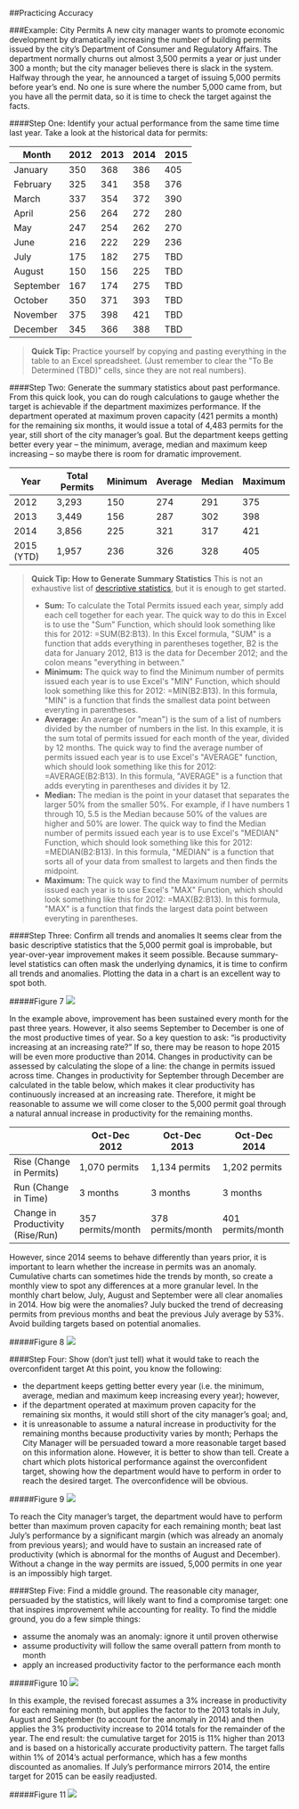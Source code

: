 ##Practicing Accuracy

###Example: City Permits
A new city manager wants to promote economic development by dramatically increasing the number of building permits issued by the city’s Department of Consumer and Regulatory Affairs. The department normally churns out almost 3,500 permits a year or just under 300 a month; but the city manager believes there is slack in the system. Halfway through the year, he announced a target of issuing 5,000 permits before year’s end. No one is sure where the number 5,000 came from, but you have all the permit data, so it is time to check the target against the facts.

####Step One: Identify your actual performance from the same time time last year.
Take a look at the historical data for permits:

| Month     | 2012 | 2013 | 2014 | 2015 |
|-----------|------|------|------|------|
| January   | 350  | 368  | 386  | 405  |
| February  | 325  | 341  | 358  | 376  |
| March     | 337  | 354  | 372  | 390  |
| April     | 256  | 264  | 272  | 280  |
| May       | 247  | 254  | 262  | 270  |
| June      | 216  | 222  | 229  | 236  |
| July      | 175  | 182  | 275  | TBD  |
| August    | 150  | 156  | 225  | TBD  |
| September | 167  | 174  | 275  | TBD  |
| October   | 350  | 371  | 393  | TBD  |
| November  | 375  | 398  | 421  | TBD  |
| December  | 345  | 366  | 388  | TBD  |

> **Quick Tip:** Practice yourself by copying and pasting everything in the table to an Excel spreadsheet. (Just remember to clear the "To Be Determined (TBD)" cells, since they are not real numbers). 

####Step Two: Generate the summary statistics about past performance. 
From this quick look, you can do rough calculations to gauge whether the target is achievable if the department maximizes performance. If the department operated at maximum proven capacity (421 permits a month) for the remaining six months, it would issue a total of 4,483 permits for the year, still short of the city manager’s goal. But the department keeps getting better every year – the minimum, average, median and maximum keep increasing – so maybe there is room for dramatic improvement.

| Year       | Total Permits | Minimum | Average | Median | Maximum |
|------------|---------------|---------|---------|--------|---------|
| 2012       | 3,293         | 150     | 274     | 291    | 375     |
| 2013       | 3,449         | 156     | 287     | 302    | 398     |
| 2014       | 3,856         | 225     | 321     | 317    | 421     |
| 2015 (YTD) | 1,957         | 236     | 326     | 328    | 405     |

> **Quick Tip: How to Generate Summary Statistics**
>This is not an exhaustive list of [descriptive statistics](Glossary.md), but it is enough to get started.
> * **Sum:** To calculate the Total Permits issued each year, simply add each cell together for each year. The quick way to do this in Excel is to use the "Sum" Function, which should look something like this for 2012: =SUM(B2:B13). In this Excel formula, "SUM" is a function that adds everything in parentheses together, B2 is the data for January 2012, B13 is the data for December 2012; and the colon means "everything in between." 
> * **Minimum:** The quick way to find the Minimum number of permits issued each year is to use Excel's "MIN" Function, which should look something like this for 2012: =MIN(B2:B13). In this formula, "MIN" is a function that finds the smallest data point between everyting in parentheses.
> * **Average:** An average (or "mean") is the sum of a list of numbers divided by the number of numbers in the list. In this example, it is the sum total of permits issued for each month of the year, divided by 12 months. The quick way to find the average number of permits issued each year is to use Excel's "AVERAGE" function, which should look something like this for 2012: =AVERAGE(B2:B13). In this formula, "AVERAGE" is a function that adds everyting in parentheses and divides it by 12.
> * **Median:** The median is the point in your dataset that separates the larger 50% from the smaller 50%. For example, if I have numbers 1 through 10, 5.5 is the Median because 50% of the values are higher and 50% are lower. The quick way to find the Median number of permits issued each year is to use Excel's "MEDIAN" Function, which should look something like this for 2012: =MEDIAN(B2:B13). In this formula, "MEDIAN" is a function that sorts all of your data from smallest to largets and then finds the midpoint.
> * **Maximum:** The quick way to find the Maximum number of permits issued each year is to use Excel's "MAX" Function, which should look something like this for 2012: =MAX(B2:B13). In this formula, "MAX" is a function that finds the largest data point between everyting in parentheses.

####Step Three: Confirm all trends and anomalies
It seems clear from the basic descriptive statistics that the 5,000 permit goal is improbable, but year-over-year improvement makes it seem possible. Because summary-level statistics can often mask the underlying dynamics, it is time to confirm all trends and anomalies.  Plotting the data in a chart is an excellent way to spot both. 

#####Figure 7
<img src="https://raw.githubusercontent.com/centerforgov/setting-performance-targets-getting-started-guide/master/Figures/Practive%20-%20Figure%208.png">

In the example above, improvement has been sustained every month for the past three years. However, it also seems September to December is one of the most productive times of year. So a key question to ask: “is productivity increasing at an increasing rate?” If so, there may be reason to hope 2015 will be even more productive than 2014. Changes in productivity can be assessed by calculating the slope of a line: the change in permits issued across time. Changes in productivity for September through December are calculated in the table below, which makes it clear productivity has continuously increased at an increasing rate. Therefore, it might be reasonable to assume we will come closer to the 5,000 permit goal through a natural annual increase in productivity for the remaining months. 

|                              | Oct-Dec 2012 | Oct-Dec 2013 | Oct-Dec 2014 |
|------------------------------|--------------|--------------|--------------|
| Rise (Change in Permits)     | 1,070 permits    | 1,134 permits       | 1,202 permits    |
| Run (Change in Time)         | 3 months       | 3 months        | 3 months        |
| Change in Productivity (Rise/Run) | 357 permits/month       | 378 permits/month     | 401 permits/month      |

However, since 2014 seems to behave differently than years prior, it is important to learn whether the increase in permits was an anomaly. Cumulative charts can sometimes hide the trends by month, so create a monthly view to spot any differences at a more granular level. In the monthly chart below, July, August and September were all clear anomalies in 2014. How big were the anomalies? July bucked the trend of decreasing permits from previous months and beat the previous July average by 53%. Avoid building targets based on potential anomalies. 

#####Figure 8
<img src="https://raw.githubusercontent.com/centerforgov/setting-performance-targets-getting-started-guide/master/Figures/Practice%20-%20Figure%209.png">

####Step Four: Show (don’t just tell) what it would take to reach the overconfident target
At this point, you know the following:
* the department keeps getting better every year (i.e. the minimum, average, median and maximum keep increasing every year); however,
* if the department operated at maximum proven capacity for the remaining six months, it would still short of the city manager’s goal; and,
* it is unreasonable to assume a natural increase in productivity for the remaining months because productivity varies by month; 
Perhaps the City Manager will be persuaded toward a more reasonable target based on this information alone. However, it is better to show than tell. Create a chart which plots historical performance against the overconfident target, showing how the department would have to perform in order to reach the desired target. The overconfidence will be obvious. 

#####Figure 9
<img src="https://raw.githubusercontent.com/centerforgov/setting-performance-targets-getting-started-guide/master/Figures/Practice%20-%20Figure%207.png">

To reach the City manager’s target, the department would have to perform better than maximum proven capacity for each remaining month; beat last July’s performance by a significant margin (which was already an anomaly from previous years); and would have to sustain an increased rate of productivity (which is abnormal for the months of August and December). Without a change in the way permits are issued, 5,000 permits in one year is an impossibly high target. 

####Step Five: Find a middle ground.
The reasonable city manager, persuaded by the statistics, will likely want to find a compromise target: one that inspires improvement while accounting for reality. To find the middle ground, you do a few simple things:
* assume the anomaly was an anomaly: ignore it until proven otherwise
* assume productivity will follow the same overall pattern from month to month
* apply an increased productivity factor to the performance each month

#####Figure 10
<img src="https://raw.githubusercontent.com/centerforgov/setting-performance-targets-getting-started-guide/master/Figures/Practice%20-%20Figure%2010.png">

In this example, the revised forecast assumes a 3% increase in productivity for each remaining month, but applies the factor to the 2013 totals in July, August and September (to account for the anomaly in 2014) and then applies the 3% productivity increase to 2014 totals for the remainder of the year. The end result: the cumulative target for 2015 is 11% higher than 2013 and is based on a historically accurate productivity pattern. The target falls within 1% of 2014’s actual performance, which has a few months discounted as anomalies. If July’s performance mirrors 2014, the entire target for 2015 can be easily readjusted.   

#####Figure 11
<img src="https://raw.githubusercontent.com/centerforgov/setting-performance-targets-getting-started-guide/master/Figures/Practice%20-%20Figure%2011.png">


